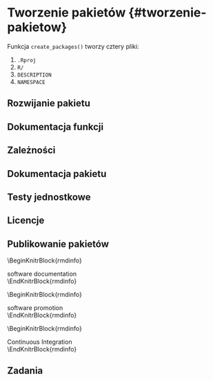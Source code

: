 
# Tworzenie pakietów {#tworzenie-pakietow}

<!-- package.skeleton()  Never use this! -->
<!-- usethis::create_package("~/Desktop/mypackage") -->
Funkcja `create_packages()` tworzy cztery pliki:

1. `.Rproj`
2. `R/`
3. `DESCRIPTION`
4. `NAMESPACE`

## Rozwijanie pakietu

<!-- twórz/modyfikuj kod -->
<!-- devtools::load_all() -->
<!-- sprawdź czy działa (unittests)-->
<!-- powtórz -->

## Dokumentacja funkcji

<!-- roxygen2 -->

## Zależności

## Dokumentacja pakietu

<!-- vignettes -->
<!-- usethis::use_vignette("name") -->
<!-- rmarkdown -->
<!-- rstudio helper -->
<!-- pkgdown -->
<!-- readme -->

## Testy jednostkowe

<!-- Unit testing -->
<!-- usethis::use_test() -->
<!-- devtools::test() -->
<!-- devtools::test_coverage() -->


## Licencje



## Publikowanie pakietów


\BeginKnitrBlock{rmdinfo}<div class="rmdinfo">software documentation</div>\EndKnitrBlock{rmdinfo}

\BeginKnitrBlock{rmdinfo}<div class="rmdinfo">software promotion</div>\EndKnitrBlock{rmdinfo}

\BeginKnitrBlock{rmdinfo}<div class="rmdinfo">Continuous Integration</div>\EndKnitrBlock{rmdinfo}


## Zadania

